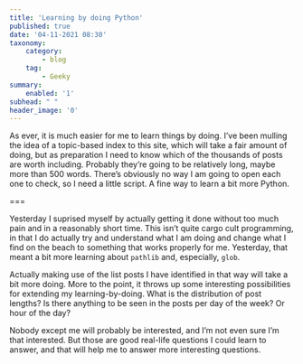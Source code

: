 ```yaml
---
title: 'Learning by doing Python'
published: true
date: '04-11-2021 08:30'
taxonomy:
    category:
        - blog
    tag:
        - Geeky
summary:
    enabled: '1'
subhead: " "
header_image: '0'
---
```


As ever, it is much easier for me to learn things by doing. I’ve been mulling the idea of a topic-based index to this site, which will take a fair amount of doing, but as preparation I need to know which of the thousands of posts are worth including. Probably they’re going to be relatively long, maybe more than 500 words. There’s obviously no way I am going to open each one to check, so I need a little script. A fine way to learn a bit more Python.

===

Yesterday I suprised myself by actually getting it done without too much pain and in a reasonably short time. This isn’t quite cargo cult programming, in that I do actually try and understand what I am doing and change what I find on the beach to something that works properly for me. Yesterday, that meant a bit more learning about `pathlib` and, especially, `glob`.

Actually making use of the list posts I have identified in that way will take a bit more doing. More to the point, it throws up some interesting possibilities for extending my learning-by-doing. What is the distribution of post lengths? Is there anything to be seen in the posts per day of the week? Or hour of the day?

Nobody except me will probably be interested, and I’m not even sure I’m that interested. But those are good real-life questions I could learn to answer, and that will help me to answer more interesting questions.
